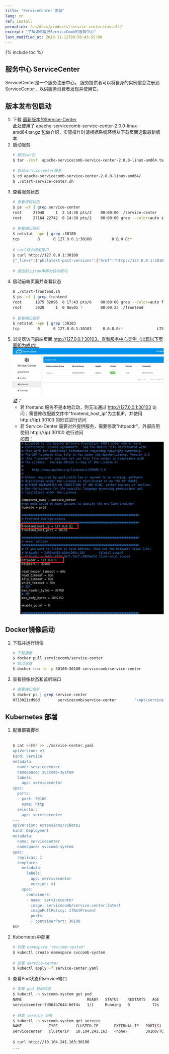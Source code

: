```yaml
---
title: "ServiceCenter 安装"
lang: cn
ref: install
permalink: /cn/docs/products/service-center/install/
excerpt: "了解如何运行ServiceComb的服务中心"
last_modified_at: 2019-11-12T00:50:43-55:00
---
```


{% include toc %}
## 服务中心 ServiceCenter
ServiceCenter是一个服务注册中心。 服务提供者可以将自身的实例信息注册到 ServiceCenter，以供服务消费者发现并使用它。 
 
## 版本发布包启动
1. 下载 [最新版本的Service-Center](/cn/release/service-center-downloads/)  
   此处使用了 apache-servicecomb-service-center-2.0.0-linux-amd64.tar.gz 包做介绍，实际操作时请根据系统环境从下载页面选取最新版本 
2. 启动服务
   ```bash
   # 解压tar包
   $ tar -zxvf  apache-servicecomb-service-center-2.0.0-linux-amd64.tar.gz
   
   # 启动servicecenter服务
   $ cd apache-servicecomb-service-center-2.0.0-linux-amd64/
   $ ./start-service-center.sh
   ```
3. 查看服务状态
   ```bash
   # 查看进程状态
   $ ps -ef | grep service-center
   root     27048     1  2 14:38 pts/2    00:00:00 ./service-center
   root     27164 22742  0 14:38 pts/2    00:00:00 grep --color=auto service-center
   
   # 查看端口监听
   $ netstat -apn | grep :30100
   tcp        0      0 127.0.0.1:30100         0.0.0.0:*               LISTEN      27048/service-cente
   
   # curl命令调用接口
   $ curl http://127.0.0.1:30100
   {"_links":{"pb:latest-pact-versions":{"href":"http://127.0.0.1:30100/pacts/latest","title":"Latest pact versions"},"pb:latest-provider-pacts":{"href":"http://127.0.0.1:30100/pacts/provider/{provider}/latest","title":"Latest pacts by provider","templated":true},"pb:latest-provider-pacts-with-tag":{"href":"http://127.0.0.1:30100/pacts/provider/{provider}/latest/{tag}","title":"Latest pacts by provider with a specified tag","templated":true},"pb:pacticipants":{"href":"http://127.0.0.1:30100/participants","title":"Pacticipants"},"pb:publish-pact":{"href":"http://127.0.0.1:30100/pacts/provider/{provider}/consumer/{consumer}/version/{consumerApplicationVersion}","title":"Publish a pact","templated":true},"pb:webhooks":{"href":"http://127.0.0.1:30100/webhooks","title":"Webhooks"},"self":{"href":"http://127.0.0.1:30100/","title":"Index"}},"curies":[{"href":"http://127.0.0.1:30100/doc/{rel}","name":"pb"}]}
   
   # 返回如上json串即为启动成功
   ```
4. 启动前端页面并查看状态
   ```bash
   $ ./start-frontend.sh
   $ ps -ef | grep frontend 
   root      1875 32096  0 17:43 pts/6    00:00:00 grep --color=auto frontend
   root      3020     1  0 Nov05 ?        00:00:23 ./frontend
   
   # 查看端口监听
   $ netstat -apn | grep :30103
   tcp        0      0 127.0.0.1:30103     0.0.0.0:*               LISTEN      3020/frontend
   ```
5. 浏览器访问前端页面 http://127.0.0.1:30103，查看服务中心实例（出现以下页面即为成功）  
   ![1](/assets/images/docs/service-center/service-center.jpg)  
   **_注：_**
   - 若 frontend 服务不是本地启动，则无法通过 http://127.0.0.1:30103 访问；需要修改配置文件中"frontend_host_ip"为主机IP，并使用 http://{ip}:30103 的形式进行访问
   - 若 Service-Center 需要对外提供服务，需要修改"httpaddr"，外部应用使用 http://{ip}:30100 进行访问  
   如图：  
   ![1](/assets/images/docs/service-center/config-host-ip.jpg)
   
## Docker镜像启动
1. 下载并运行镜像
   ```bash
   # 下载镜像
   $ docker pull servicecomb/service-center
   # 启动容器
   $ docker run -d -p 30100:30100 servicecomb/service-center
   ```
2. 查看镜像状态和监听端口
   ```bash
   # 查看端口监听
   $ docker ps | grep service-center
   0733021cd96d        servicecomb/service-center        "/opt/service-cent..."   3 minutes ago       Up 3 minutes        0.0.0.0:30100->30100/tcp        gallant_varahamihira 
   ```

## Kubernetes 部署  
1. 配置部署脚本  
   ```bash
   
   $ cat <<EOF >> ./service-center.yaml
   apiVersion: v1
   kind: Service
   metadata:
     name: servicecenter
     namespace: svccomb-system
     labels:
       app: servicecenter
   spec:
     ports:
     - port: 30100
       name: http
     selector:
       app: servicecenter
   ---
   apiVersion: extensions/v1beta1
   kind: Deployment
   metadata:
     name: servicecenter
     namespace: svccomb-system
   spec:
     replicas: 1
     template:
       metadata:
         labels:
           app: servicecenter
           version: v1
       spec:
         containers:
         - name: servicecenter
           image: servicecomb/service-center:latest
           imagePullPolicy: IfNotPresent
           ports:
           - containerPort: 30100 
   EOF
   ```
2. Kubernetes中部署
   ```bash
   # 创建 namespace "svccomb-system"
   $ kubectl create namespace svccomb-system
   
   # 部署 service-center
   $ kubectl apply -f service-center.yaml
   ```
3. 查看Pod状态和service端口
   ```bash
   # 查看 pod 启动状态
   $ kubectl -n svccomb-system get pod
   NAME                             READY   STATUS    RESTARTS   AGE
   servicecenter-7d964b7644-h6f4s   1/1     Running   0          72s
   
   # 获取 service 监听
   $ kubectl -n svccomb-system get service
   NAME            TYPE        CLUSTER-IP       EXTERNAL-IP   PORT(S)     AGE
   servicecenter   ClusterIP   10.104.241.163   <none>        30100/TCP   118s
   
   $ curl http://10.104.241.163:30100
   ...
   ```
